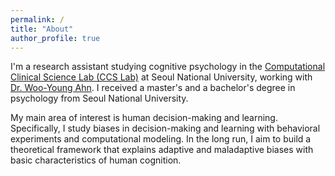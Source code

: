 ```yaml
---
permalink: /
title: "About"
author_profile: true
---
```


I'm a research assistant studying cognitive psychology in the [Computational Clinical Science Lab (CCS Lab)](https://ccs-lab.github.io/) at Seoul National University, working with [Dr. Woo-Young Ahn](https://ccs-lab.github.io/team/young-ahn/). I received a master's and a bachelor's degree in psychology from Seoul National University.

My main area of interest is human decision-making and learning. Specifically, I study biases in decision-making and learning with behavioral experiments and computational modeling. In the long run, I aim to build a theoretical framework that explains adaptive and maladaptive biases with basic characteristics of human cognition.

